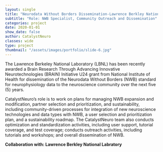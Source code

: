 ```yaml
---
layout: single
title: "Neurodata Without Borders Dissemination-Lawrence Berkley National Labratory"
subtitle: "Role: NWB Specialist, Community Outreach and Dissemination"
categories: project
date: 2020-01-01
show_date: false
author: CatalystNeuro
classes: wide
type: project
thumbnail: "/assets/images/portfolio/slide-6.jpg"
---
```


The Lawrence Berkeley National Laboratory (LBNL) has been recently awarded a Brain Research Through Advancing Innovative Neurotechnologies (BRAIN) Initiative U24 grant from National Institute of Health for dissemination of the Neurodata Without Borders (NWB) standard for neurophysiology data to the neuroscience community over the next five (5) years. 

CatalystNeuro’s role is to work on plans for managing NWB expansion and modification, partner selection and prioritization, and sustainability, including community-driven processes for integration of new neuroscience technologies and data types with NWB, a user selection and prioritization plan, and a sustainability roadmap. The CatalystNeuro team also conducts optimization and standardization activities, including user support, tutorial coverage, and test coverage; conducts outreach activities, including tutorials and workshops; and overall dissemination of NWB.

<strong>Collaboration with: Lawrence Berkley National Labratory<strong>